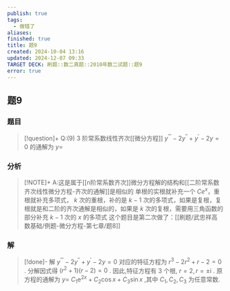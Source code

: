 ```yaml
---
publish: true
tags:
  - 做错了
aliases: 
finished: true
title: 题9
created: 2024-10-04 13:16
updated: 2024-12-07 09:33
TARGET DECK: 刷题::数二真题::2010年数二试题::题9
error: true
---
```

## 题9
### 题目
> [!question]+
> Q:(9) 3 阶常系数线性齐次[[微分方程]] ${y}^{\prime \prime \prime } - 2{y}^{\prime \prime } + {y}^{\prime } - {2y} = 0$ 的通解为 $y =$
### 分析
> [!NOTE]+
> A:这是属于[[n阶常系数齐次]]微分方程解的结构和[[二阶常系数齐次线性微分方程-齐次的通解]]是相似的
> 单根的实根就补充一个 $Ce^{ x }$，重根就补充多项式， $k$ 次的重根，补的是 $k-1$ 次的多项式，如果是复根，复根就是和二阶的齐次通解是相似的，如果是 $k$ 次的复根，需要用三角函数的部分补充 $k-1$ 次的 $x$ 的多项式
> 这个题目是第二次做了：[[刷题/武忠祥高数基础/例题-微分方程-第七章/题8]]
### 解
> [!done]-
> 解 ${y}^{\prime \prime \prime } - 2{y}^{\prime \prime } + {y}^{\prime } - {2y} = 0$ 对应的特征方程为 ${r}^{3} - 2{r}^{2} + r - 2 = 0$ .
> 分解因式得 $\left( {{r}^{2} + 1}\right) \left( {r - 2}\right)  = 0$ . 因此,特征方程有 3 个根, $r = 2,r =  \pm  \mathrm{i}$ . 原方程的通解为 $y =$ ${C}_{1}{\mathrm{e}}^{2x} + {C}_{2}\cos x + {C}_{3}\sin x$ ,其中 ${C}_{1},{C}_{2},{C}_{3}$ 为任意常数.